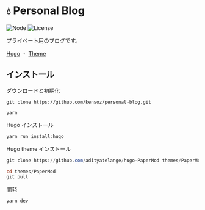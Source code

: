 # 💧 Personal Blog

![Node](https://img.shields.io/badge/Node.js-v19.4.0-fb7185.svg?logo=&style=flat-square) ![License](https://img.shields.io/badge/License-CCO-0284C7.svg?logo=&style=flat-square)

プライベート用のブログです。

[Hogo](https://gohugo.io/about/) ・ [Theme](https://github.com/adityatelange/hugo-PaperMod)

## インストール

ダウンロードと初期化

```shell
git clone https://github.com/kensoz/personal-blog.git

yarn
```

Hugo インストール

```powershell
yarn run install:hugo
```

Hugo theme インストール

```powershell
git clone https://github.com/adityatelange/hugo-PaperMod themes/PaperMod --depth=1

cd themes/PaperMod
git pull
```

開発

```powershell
yarn dev
```
